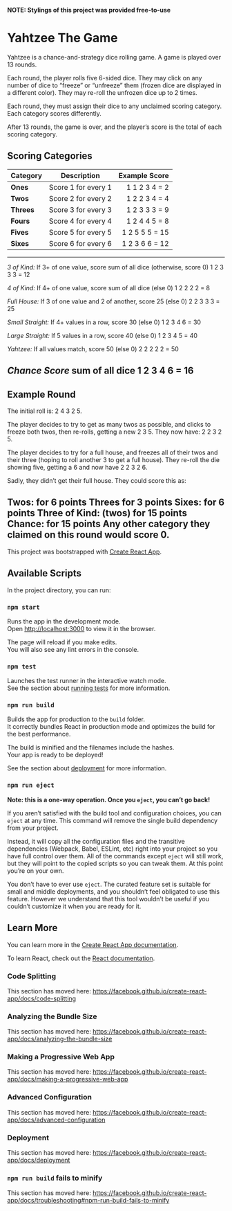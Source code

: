 **NOTE: Stylings of this project was provided free-to-use**

# Yahtzee The Game

Yahtzee is a chance-and-strategy dice rolling game. A game is played over 13 rounds.

Each round, the player rolls five 6-sided dice. They may click on any number of dice to “freeze” or “unfreeze” them (frozen dice are displayed in a different color). They may re-roll the unfrozen dice up to 2 times.

Each round, they must assign their dice to any unclaimed scoring category. Each category scores differently.

After 13 rounds, the game is over, and the player’s score is the total of each scoring category.

## Scoring Categories

|Category | Description |Example Score|
----------|:-----------:|------------:|
|**Ones** |Score 1 for every 1 | 1 1 2 3 4 = 2|
|**Twos** |Score 2 for every 2 | 1 2 2 3 4 = 4|
|**Threes** |Score 3 for every 3 | 1 2 3 3 3 = 9|
|**Fours** |Score 4 for every 4 | 1 2 4 4 5 = 8|
|**Fives** |Score 5 for every 5 | 1 2 5 5 5 = 15|
|**Sixes** |Score 6 for every 6 | 1 2 3 6 6 = 12|
---
_3 of Kind:_
If 3+ of one value, score sum of all dice (otherwise, score 0) 1 2 3 3 3 = 12

_4 of Kind:_
If 4+ of one value, score sum of all dice (else 0) 1 2 2 2 2 = 8

_Full House:_ If 3 of one value and 2 of another, score 25 (else 0) 2 2 3 3 3 = 25

_Small Straight:_ If 4+ values in a row, score 30 (else 0) 1 2 3 4 6 = 30

_Large Straight:_ If 5 values in a row, score 40 (else 0) 1 2 3 4 5 = 40

_Yahtzee:_ If all values match, score 50 (else 0) 2 2 2 2 2 = 50

_Chance Score_ sum of all dice 1 2 3 4 6 = 16
---
## Example Round

The initial roll is: 2 4 3 2 5.

The player decides to try to get as many twos as possible, and clicks to freeze both twos, then re-rolls, getting a new 2 3 5. They now have: 2 2 3 2 5.

The player decides to try for a full house, and freezes all of their twos and their three (hoping to roll another 3 to get a full house). They re-roll the die showing five, getting a 6 and now have 2 2 3 2 6.

Sadly, they didn’t get their full house. They could score this as:

Twos: for 6 points
Threes for 3 points
Sixes: for 6 points
Three of Kind: (twos) for 15 points
Chance: for 15 points
Any other category they claimed on this round would score 0.
---
This project was bootstrapped with [Create React App](https://github.com/facebook/create-react-app).

## Available Scripts

In the project directory, you can run:

### `npm start`

Runs the app in the development mode.<br>
Open [http://localhost:3000](http://localhost:3000) to view it in the browser.

The page will reload if you make edits.<br>
You will also see any lint errors in the console.

### `npm test`

Launches the test runner in the interactive watch mode.<br>
See the section about [running tests](https://facebook.github.io/create-react-app/docs/running-tests) for more information.

### `npm run build`

Builds the app for production to the `build` folder.<br>
It correctly bundles React in production mode and optimizes the build for the best performance.

The build is minified and the filenames include the hashes.<br>
Your app is ready to be deployed!

See the section about [deployment](https://facebook.github.io/create-react-app/docs/deployment) for more information.

### `npm run eject`

**Note: this is a one-way operation. Once you `eject`, you can’t go back!**

If you aren’t satisfied with the build tool and configuration choices, you can `eject` at any time. This command will remove the single build dependency from your project.

Instead, it will copy all the configuration files and the transitive dependencies (Webpack, Babel, ESLint, etc) right into your project so you have full control over them. All of the commands except `eject` will still work, but they will point to the copied scripts so you can tweak them. At this point you’re on your own.

You don’t have to ever use `eject`. The curated feature set is suitable for small and middle deployments, and you shouldn’t feel obligated to use this feature. However we understand that this tool wouldn’t be useful if you couldn’t customize it when you are ready for it.

## Learn More

You can learn more in the [Create React App documentation](https://facebook.github.io/create-react-app/docs/getting-started).

To learn React, check out the [React documentation](https://reactjs.org/).

### Code Splitting

This section has moved here: https://facebook.github.io/create-react-app/docs/code-splitting

### Analyzing the Bundle Size

This section has moved here: https://facebook.github.io/create-react-app/docs/analyzing-the-bundle-size

### Making a Progressive Web App

This section has moved here: https://facebook.github.io/create-react-app/docs/making-a-progressive-web-app

### Advanced Configuration

This section has moved here: https://facebook.github.io/create-react-app/docs/advanced-configuration

### Deployment

This section has moved here: https://facebook.github.io/create-react-app/docs/deployment

### `npm run build` fails to minify

This section has moved here: https://facebook.github.io/create-react-app/docs/troubleshooting#npm-run-build-fails-to-minify
